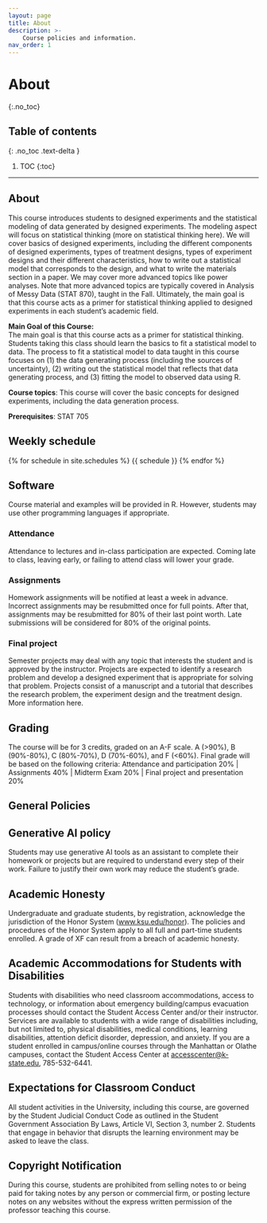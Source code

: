 ```yaml
---
layout: page
title: About
description: >-
    Course policies and information.
nav_order: 1
---
```


# About
{:.no_toc}

## Table of contents
{: .no_toc .text-delta }

1. TOC
{:toc}

---


## About

This course introduces students to designed experiments and the statistical modeling of data generated by designed experiments. The modeling aspect will focus on statistical thinking (more on statistical thinking here). We will cover basics of designed experiments, including the different components of designed experiments, types of treatment designs, types of experiment designs and their different characteristics, how to write out a statistical model that corresponds to the design, and what to write the materials section in a paper. We may cover more advanced topics like power analyses. Note that more advanced topics are typically covered in Analysis of Messy Data (STAT 870), taught in the Fall. Ultimately, the main goal is that this course acts as a primer for statistical thinking applied to designed experiments in each student’s academic field.

**Main Goal of this Course:**  
The main goal is that this course acts as a primer for statistical thinking. 
Students taking this class should learn the basics to fit a statistical model to data. 
The process to fit a statistical model to data taught in this course focuses on (1) the data generating process (including the sources of uncertainty), (2) writing out the statistical model that reflects that data generating process, and (3) fitting the model to observed data using R. 

**Course topics**:  This course will cover the basic concepts for designed experiments, including the data generation process.   


**Prerequisites**: STAT 705

## Weekly schedule

{% for schedule in site.schedules %}
{{ schedule }}
{% endfor %}

## Software  
Course material and examples will be provided in R. However, students may use other programming languages if appropriate.

### Attendance  
Attendance to lectures and in-class participation are expected. Coming
late to class, leaving early, or failing to attend class will lower your grade.

### Assignments  
Homework assignments will be notified at least a week in advance. Incorrect assignments may be resubmitted once for full points. After that, assignments may be resubmitted for 80% of their last point worth. Late submissions will be considered for 80% of the original points.

### Final project  
Semester projects may deal with any topic that interests the student and is approved by the instructor. Projects are expected to identify a research problem and develop a designed experiment that is appropriate for solving that problem. Projects consist of a manuscript and a tutorial that describes the research problem, the experiment design and the treatment design. More information here.

## Grading
The course will be for 3 credits, graded on an A-F scale. A (>90%), B (90%-80%), C (80%-70%), D (70%-60%), and F (<60%). Final grade will be based on the following criteria:
Attendance and participation 20% | Assignments 40% | Midterm Exam 20% | Final project and presentation 20%


## General Policies

## Generative AI policy  
Students may use generative AI tools as an assistant to complete their homework or projects but are required to understand every step of their work. Failure to justify their own work may reduce the student’s grade.

## Academic Honesty  

Undergraduate and graduate students, by registration, acknowledge the jurisdiction of the Honor System (www.ksu.edu/honor). The policies and procedures of the Honor System apply to all full and part-time students enrolled. A grade of XF can result from a breach of academic honesty.

## Academic Accommodations for Students with Disabilities  

Students with disabilities who need classroom accommodations, access to technology, or information about emergency building/campus evacuation processes should contact the Student Access Center and/or their instructor.  Services are available to students with a wide range of disabilities including, but not limited to, physical disabilities, medical conditions, learning disabilities, attention deficit disorder, depression, and anxiety.  If you are a student enrolled in campus/online courses through the Manhattan or Olathe campuses, contact the Student Access Center at accesscenter@k-state.edu, 785-532-6441.


## Expectations for Classroom Conduct  

All student activities in the University, including this course, are governed by the Student Judicial Conduct Code as outlined in the Student Government Association By Laws, Article VI, Section 3, number 2. Students that engage in behavior that disrupts the learning environment may be asked to leave the class.


## Copyright Notification  

During this course, students are prohibited from selling notes to or being paid for taking notes by any person or commercial firm, or posting lecture notes on any websites without the express written permission of the professor teaching this course.
